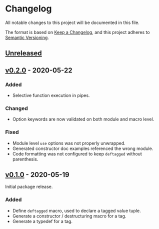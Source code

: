 # Changelog

All notable changes to this project will be documented in this file.

The format is based on [Keep a Changelog](https://keepachangelog.com/en/1.0.0/),
and this project adheres to [Semantic Versioning](https://semver.org/spec/v2.0.0.html).

## [Unreleased]

## [v0.2.0] - 2020-05-22

### Added

- Selective function execution in pipes.

### Changed

- Option keywords are now validated on both module and macro level.

### Fixed

- Module level `use` options was not properly unwrapped.
- Generated constructor doc examples referenced the wrong module.
- Code formatting was not configured to keep `deftagged` without parenthesis.

## [v0.1.0] - 2020-05-19

Initial package release.

### Added

- Define `deftagged` macro, used to declare a tagged value tuple.
- Generate a constructor / destructuring macro for a tag.
- Generate a typedef for a tag.

[Unreleased]: https://github.com/notCalle/elixir-tagged/compare/v0.2.0..HEAD
[v0.2.0]: https://github.com/notCalle/elixir-tagged/releases/tag/v0.2.0
[v0.1.0]: https://github.com/notCalle/elixir-tagged/releases/tag/v0.1.0

